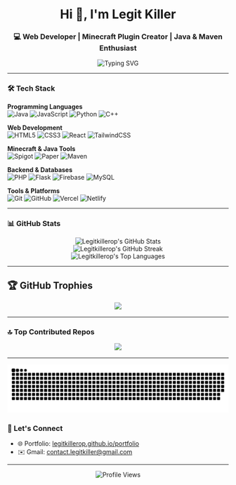 <h1 align="center">Hi 👋, I'm Legit Killer</h1>  
<h3 align="center">💻 Web Developer | Minecraft Plugin Creator | Java & Maven Enthusiast</h3>

<p align="center">
  <img src="https://readme-typing-svg.demolab.com?font=Fira+Code&weight=500&size=24&pause=1000&color=00FFFF&center=true&vCenter=true&width=500&lines=Web+apps+and+Minecraft+plugins;Maven+%7C+Spigot+%7C+React+%7C+Firebase;Clean%2C+Performant+%26+Scalable+Code" alt="Typing SVG" />
</p>

---

### 🛠️ Tech Stack

**Programming Languages**  
![Java](https://img.shields.io/badge/Java-%23ED8B00.svg?style=for-the-badge&logo=openjdk&logoColor=white)  ![JavaScript](https://img.shields.io/badge/javascript-%23323330.svg?style=for-the-badge&logo=javascript&logoColor=%23F7DF1E)  ![Python](https://img.shields.io/badge/python-3670A0?style=for-the-badge&logo=python&logoColor=ffdd54)  ![C++](https://img.shields.io/badge/c++-%2300599C.svg?style=for-the-badge&logo=c%2B%2B&logoColor=white)

**Web Development**  
![HTML5](https://img.shields.io/badge/html5-%23E34F26.svg?style=for-the-badge&logo=html5&logoColor=white)  ![CSS3](https://img.shields.io/badge/css3-%231572B6.svg?style=for-the-badge&logo=css3&logoColor=white)  ![React](https://img.shields.io/badge/React-%2320232a.svg?style=for-the-badge&logo=react&logoColor=%2361DAFB)  ![TailwindCSS](https://img.shields.io/badge/tailwindcss-%2338B2AC.svg?style=for-the-badge&logo=tailwind-css&logoColor=white)

**Minecraft & Java Tools**  
![Spigot](https://img.shields.io/badge/Spigot-%23FF9900.svg?style=for-the-badge&logo=spigotmc&logoColor=white)  ![Paper](https://img.shields.io/badge/PaperMC-white?style=for-the-badge&logo=data:image/svg+xml;base64,...)  ![Maven](https://img.shields.io/badge/maven-%23C71A36.svg?style=for-the-badge&logo=apachemaven&logoColor=white)

**Backend & Databases**  
![PHP](https://img.shields.io/badge/PHP-%23777BB4.svg?style=for-the-badge&logo=php&logoColor=white)  ![Flask](https://img.shields.io/badge/flask-%23000.svg?style=for-the-badge&logo=flask&logoColor=white)  ![Firebase](https://img.shields.io/badge/firebase-ffca28?style=for-the-badge&logo=firebase&logoColor=black)  ![MySQL](https://img.shields.io/badge/mysql-4479A1.svg?style=for-the-badge&logo=mysql&logoColor=white)

**Tools & Platforms**  
![Git](https://img.shields.io/badge/git-%23F05033.svg?style=for-the-badge&logo=git&logoColor=white)  ![GitHub](https://img.shields.io/badge/github-%23121011.svg?style=for-the-badge&logo=github&logoColor=white)  ![Vercel](https://img.shields.io/badge/vercel-%23000000.svg?style=for-the-badge&logo=vercel&logoColor=white)  ![Netlify](https://img.shields.io/badge/netlify-%23000000.svg?style=for-the-badge&logo=netlify&logoColor=#00C7B7)

---

### 📊 GitHub Stats

<p align="center">
  <img src="https://github-readme-stats.vercel.app/api?username=Legitkillerop&theme=dark&hide_border=false&include_all_commits=true&count_private=true" alt="Legitkillerop's GitHub Stats" />
  <br/>
  <img src="https://github-readme-streak-stats.herokuapp.com/?user=Legitkillerop&theme=dark&hide_border=false" alt="Legitkillerop's GitHub Streak" />
  <br/>
  <img src="https://github-readme-stats.vercel.app/api/top-langs/?username=Legitkillerop&theme=dark&hide_border=false&layout=compact&langs_count=10" alt="Legitkillerop's Top Languages" />
</p>

---

## 🏆 GitHub Trophies

<p align="center">
  <img src="https://github-profile-trophy.vercel.app/?username=Legitkillerop&theme=radical&no-frame=false&no-bg=true&margin-w=10" />
</p>

---

### 🔝 Top Contributed Repos

<p align="center">
  <img src="https://github-contributor-stats.vercel.app/api?username=Legitkillerop&limit=5&theme=dark&combine_all_yearly_contributions=true" />
</p>

---

![snake gif](https://github.com/LegitKillerOP/LegitKillerOP/blob/output/github-snake-dark.svg)

### 🔗 Let's Connect

- 🌐 Portfolio: [legitkillerop.github.io/portfolio](https://legitkillerop.github.io/portfolio)
- ✉️ Gmail: [contact.legitkiller@gmail.com](mailto:contact.legitkiller@gmail.com)

---

<p align="center">
  <img src="https://komarev.com/ghpvc/?username=Legitkillerop&style=for-the-badge" alt="Profile Views" />
</p>
